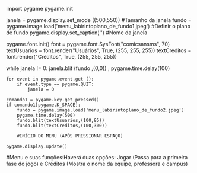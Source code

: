 import pygame
pygame.init

janela     = pygame.display.set_mode ((500,550))                             #Tamanho da janela
fundo = pygame.image.load('menu_labirintoplano_de_fundo1.jpeg')              #Definir o plano de fundo
pygame.display.set_caption('')                                               #Nome da janela

pygame.font.init()
font = pygame.font.SysFont("comicsansms", 70)
textUsuarios = font.render("Usuários", True, (255, 255, 255))
textCreditos = font.render("Créditos", True, (255, 255, 255))


while janela != 0:
    janela.blit (fundo ,(0,0)) ; pygame.time.delay(100)

    for event in pygame.event.get ():
        if event.type == pygame.QUIT:
            janela = 0

    comando1 = pygame.key.get_pressed()
    if comando1[pygame.K_SPACE]:
        fundo = pygame.image.load('menu_labirintoplano_de_fundo2.jpeg')
        pygame.time.delay(500)
        fundo.blit(textUsuarios,(100,85))
        fundo.blit(textCreditos,(100,300))

        #INÍCIO DO MENU (APÓS PRESSIONAR ESPAÇO)

    pygame.display.update()

#Menu e suas funções:Haverá duas opções: Jogar (Passa para a primeira fase do jogo) e Créditos (Mostra o nome da equipe, professora e campus)